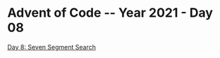# Advent of Code -- Year 2021 - Day 08

[Day 8: Seven Segment Search](https://adventofcode.com/2021/day/8)
